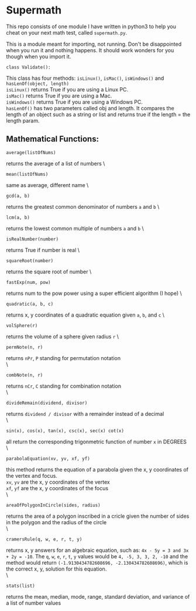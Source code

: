 # Supermath
This repo consists of one module I have written in python3 to help you cheat on your next math test, called `supermath.py`.  
  
This is a module meant for importing, not running. Don't be disappointed when you run it and nothing happens. It should work wonders for you though when you import it.

```
class Validate():
```
  This class has four methods: `isLinux()`, `isMac()`, `isWindows()` and `hasLenOf(object, length)`  
 `isLinux()` returns True if you are using a Linux PC.  
 `isMac()` returns True if you are using a Mac.  
 `isWindows()` returns True if you are using a Windows PC.  
 `hasLenOf()` has two parameters called obj and length. It compares the length of an object such as a string or list and returns true if the length = the length param.
 
## Mathematical Functions:  

```
average(listOfNums)
```
  returns the average of a list of numbers  \
    
 
```
mean(listOfNums)
```
  same as average, different name  \
    
    
 
```
gcd(a, b)
```
  returns the greatest common denominator of numbers `a` and `b`  \
   
    
 
```
lcm(a, b)
```
  returns the lowest common multiple of numbers `a` and `b`  \
    
    
 
```
isRealNumber(number)
```
  returns True if number is real  \
    
    
 
```
squareRoot(number)
```
  returns the square root of number  \
    
    
 
```
fastExp(num, pow)
```
  returns num to the pow power using a super efficient algorithm  (I hope)  \
    
    
 
```
quadratic(a, b, c)
```
  returns x, y coordinates of a quadratic equation given `a`, `b`, and `c`  \
    
    
 
```
volSphere(r)
```
  returns the volume of a sphere given radius `r`  \
    
    

```
permNote(n, r)
```
  returns `nPr`, `P` standing for permutation notation  \
    \  
    
 
```
combNote(n, r)
```
  returns `nCr`, `C` standing for combination notation  \
    \
    
 
```
divideRemain(dividend, divisor)
```
  returns `dividend / divisor` with a remainder instead of a decimal  \
    \
    
 
```
sin(x), cos(x), tan(x), csc(x), sec(x) cot(x)
```
  all return the corresponding trigonmetric function of number `x` in DEGREES  \
    \
    
 
```
parabolaEquation(xv, yv, xf, yf)
```
  this method returns the equation of a parabola given the x, y coordinates of the vertex and focus.  
  `xv`, `yv` are the x, y coordinates of the vertex  
  `xf`, `yf` are the x, y coordinates of the focus  \
    \
    
 
```
areaOfPolygonInCircle(sides, radius)
```
  returns the area of a polygon inscribed in a cricle given the number of sides in the polygon and the radius of the circle  \
    \
    
 
```
cramersRule(q, w, e, r, t, y)
```
  returns x, y answers for an algebraic equation, such as: `4x - 5y = 3 and 3x + 2y = -10`. The `q`, `w`, `e`, `r`, `t`, `y` values would be `4, -5, 3, 3, 2, -10` and the method would return `(-1.9130434782608696, -2.130434782608696)`, which is the correct x, y, solution for this equation.  \
    \
    
 
```
stats(list)
```
  returns the mean, median, mode, range, standard deviation, and variance of a list of number values  
  
